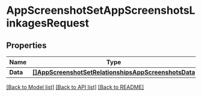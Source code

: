 # AppScreenshotSetAppScreenshotsLinkagesRequest

## Properties

Name | Type | Description | Notes
------------ | ------------- | ------------- | -------------
**Data** | [**[]AppScreenshotSetRelationshipsAppScreenshotsData**](AppScreenshotSet_relationships_appScreenshots_data.md) |  | 

[[Back to Model list]](../README.md#documentation-for-models) [[Back to API list]](../README.md#documentation-for-api-endpoints) [[Back to README]](../README.md)


